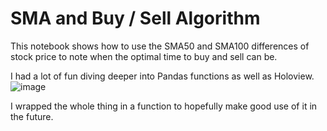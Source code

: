 # SMA and Buy / Sell Algorithm

This notebook shows how to use the SMA50 and SMA100 differences of stock price to note when the optimal time to buy and sell can be.

I had a lot of fun diving deeper into Pandas functions as well as Holoview.
![image](https://github.com/JosephHauser912/EdX_AlgoTrading/assets/67341300/26f1dea9-8835-4629-9287-b818eb7b0a52)

I wrapped the whole thing in a function to hopefully make good use of it in the future.
